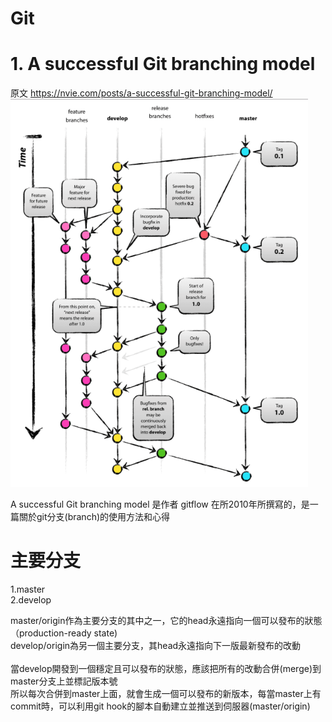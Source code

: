 # Git

# 1. A successful Git branching model
原文 https://nvie.com/posts/a-successful-git-branching-model/
![image](https://github.com/ITE03050654/Git-/blob/master/git_model.PNG)

 A successful Git branching model 是作者  gitflow 在所2010年所撰寫的，是一篇關於git分支(branch)的使用方法和心得
 
 # 主要分支
 1.master</br>
 2.develop
 
master/origin作為主要分支的其中之一，它的head永遠指向一個可以發布的狀態（production-ready state)</br>
develop/origin為另一個主要分支，其head永遠指向下一版最新發布的改動</br>
</br>
當develop開發到一個穩定且可以發布的狀態，應該把所有的改動合併(merge)到master分支上並標記版本號</br>
所以每次合併到master上面，就會生成一個可以發布的新版本，每當master上有commit時，可以利用git hook的腳本自動建立並推送到伺服器(master/origin)

